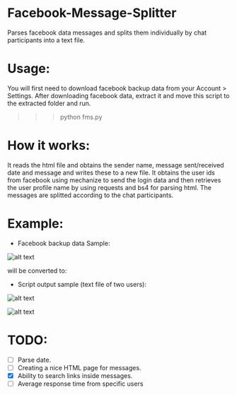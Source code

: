 # Facebook-Message-Splitter

Parses facebook data messages and splits them individually by chat participants into a text file.

# Usage:

You will first need to download facebook backup data from your Account > Settings. After downloading facebook data, extract it and move this script to the extracted folder and run.

>>> python fms.py

# How it works:

It reads the html file and obtains the sender name, message sent/received date and message and writes these to a new file. It obtains the user ids from facebook using mechanize to send the login data and then retrieves the user profile name by using requests and bs4 for parsing html. The messages are splitted according to the chat participants.

# Example:

- Facebook backup data Sample:

![alt text](http://i.imgur.com/PNcPIjg.png)

will be converted to:

- Script output sample (text file of two users):

![alt text](http://i.imgur.com/h2VNIOi.png)

![alt text](http://i.imgur.com/wzqACun.png)

# TODO:

- [ ] Parse date.
- [ ] Creating a nice HTML page for messages.
- [X] Ability to search links inside messages.
- [ ] Average response time from specific users

